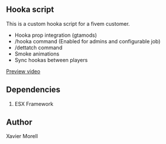 ## Hooka script

This is a custom hooka script for a fivem customer. 

- Hooka prop integration (gtamods)
- /hooka command (Enabled for admins and configurable job)
- /dettatch command
- Smoke animations
- Sync hookas between players

[Preview video](https://streamable.com/9zmzc8)

## Dependencies

1. ESX Framework

## Author

Xavier Morell
